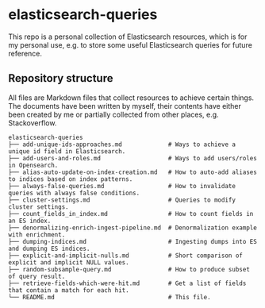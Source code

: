 # elasticsearch-queries

This repo is a personal collection of Elasticsearch resources, which is for my personal use, e.g. to store some useful Elasticsearch queries for future reference.


## Repository structure

All files are Markdown files that collect resources to achieve certain things. The documents have been written by myself, their contents have either been created by me or partially collected from other places, e.g. Stackoverflow.

```
elasticsearch-queries
├── add-unique-ids-approaches.md             # Ways to achieve a unique id field in Elasticsearch.
├── add-users-and-roles.md                   # Ways to add users/roles in Opensearch.
├── alias-auto-update-on-index-creation.md   # How to auto-add aliases to indices based on index patterns.
├── always-false-queries.md                  # How to invalidate queries with always false conditions.
├── cluster-settings.md                      # Queries to modify cluster settings.
├── count_fields_in_index.md                 # How to count fields in an ES index.
├── denormalizing-enrich-ingest-pipeline.md  # Denormalization example with enrichment.
├── dumping-indices.md                       # Ingesting dumps into ES and dumping ES indices.
├── explicit-and-implicit-nulls.md           # Short comparison of explicit and implicit NULL values.
├── random-subsample-query.md                # How to produce subset of query result.
├── retrieve-fields-which-were-hit.md        # Get a list of fields that contain a match for each hit.
└── README.md                                # This file.
```
